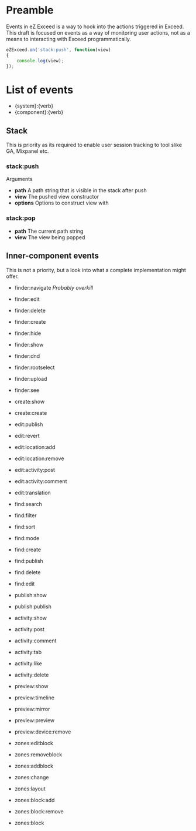 # Preamble

Events in eZ Exceed is a way to hook into the actions triggered in Exceed.
This draft is focused on events as a way of monitoring user actions, not as a means to interacting with Exceed programmatically.

```js
eZExceed.on('stack:push', function(view)
{
    console.log(view);
});
```

# List of events

* {system}:{verb}
* {component}:{verb}

## Stack

This is priority as its required to enable user session tracking to tool slike GA, Mixpanel etc.

### stack:push

Arguments

* **path** A path string that is visible in the stack after push
* **view** The pushed view constructor
* **options** Options to construct view with

### stack:pop

* **path** The current path string
* **view** The view being popped

## Inner-component events

This is not a priority, but a look into what a complete implementation might offer.

* finder:navigate *Probably overkill*
* finder:edit
* finder:delete
* finder:create
* finder:hide
* finder:show
* finder:dnd
* finder:rootselect
* finder:upload
* finder:see

* create:show
* create:create

* edit:publish
* edit:revert
* edit:location:add
* edit:location:remove
* edit:activity:post
* edit:activity:comment
* edit:translation

* find:search
* find:filter
* find:sort
* find:mode
* find:create
* find:publish
* find:delete
* find:edit

* publish:show
* publish:publish

* activity:show
* activity:post
* activity:comment
* activity:tab
* activity:like
* activity:delete

* preview:show
* preview:timeline
* preview:mirror
* preview:preview
* preview:device:remove

* zones:editblock
* zones:removeblock
* zones:addblock
* zones:change
* zones:layout
* zones:block:add
* zones:block:remove
* zones:block

